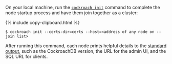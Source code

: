 On your local machine, run the [`cockroach init`](cockroach-init.html) command to complete the node startup process and have them join together as a cluster:

{%  include copy-clipboard.html %}
~~~ shell
$ cockroach init --certs-dir=certs --host=<address of any node on --join list>
~~~

After running this command, each node prints helpful details to the [standard output](cockroach-start.html#standard-output), such as the CockroachDB version, the URL for the admin UI, and the SQL URL for clients.
